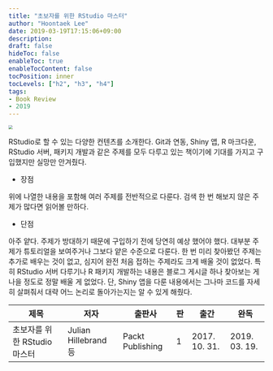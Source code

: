 ```yaml
---
title: "초보자를 위한 RStudio 마스터"
author: "Hoontaek Lee"
date: 2019-03-19T17:15:06+09:00
description:
draft: false
hideToc: false
enableToc: true
enableTocContent: false
tocPosition: inner
tocLevels: ["h2", "h3", "h4"]
tags:
- Book Review
- 2019
---
```


<img src="https://image.aladin.co.kr/product/11979/97/cover500/k852531533_1.jpg" style="zoom:50%;" />



RStudio로 할 수 있는 다양한 컨텐츠를 소개한다. Git과 연동, Shiny 앱, R 마크다운, RStudio 서버, 패키지 개발과 같은 주제를 모두 다루고 있는 책이기에 기대를 가지고 구입했지만 실망만 안겨줬다.

- 장점

위에 나열한 내용을 포함해 여러 주제를 전반적으로 다룬다. 검색 한 번 해보지 않은 주제가 많다면 읽어볼 만하다.

- 단점

아주 얕다. 주제가 방대하기 때문에 구입하기 전에 당연히 예상 했어야 했다. 대부분 주제가 튜토리얼을 보여주거나 그보다 얕은 수준으로 다룬다. 한 번 미리 찾아봤던 주제는 추가로 배우는 것이 없고, 심지어 완전 처음 접하는 주제라도 크게 배울 것이 없었다. 특히 RStudio 서버 다루기나 R 패키지 개발하는 내용은 블로그 게시글 하나 찾아보는 게 나을 정도로 정말 배울 게 없었다. 단, Shiny 앱을 다룬 내용에서는 그나마 코드를 자세히 살펴줘서 대략 어느 논리로 돌아가는지는 알 수 있게 해줬다.

| 제목                         | 저자                 | 출판사           | 판   | 출간          | 완독          |
| ---------------------------- | -------------------- | ---------------- | ---- | ------------- | ------------- |
| 초보자를 위한 RStudio 마스터 | Julian Hillebrand 등 | Packt Publishing | 1    | 2017. 10. 31. | 2019. 03. 19. |